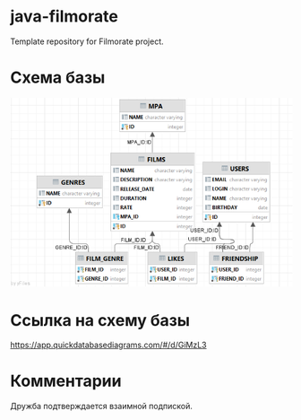 # java-filmorate
Template repository for Filmorate project.

# Схема базы
![img.png](DB-diagram.png)

# Ссылка на схему базы
https://app.quickdatabasediagrams.com/#/d/GiMzL3

# Комментарии
Дружба подтверждается взаимной подпиской.